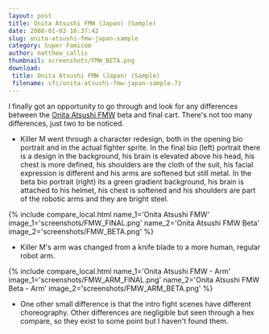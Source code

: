 ```yaml
---
layout: post
title: Onita Atsushi FMW (Japan) (Sample)
date: 2008-01-03 16:37:42
slug: onita-atsushi-fmw-japan-sample
category: Super Famicom
author: matthew_callis
thumbnail: screenshots/FMW_BETA.png
download:
 title: Onita Atsushi FMW (Japan) (Sample)
 filename: sfc/onita-atsushi-fmw-japan-sample.7z
---
```


I finally got an opportunity to go through and look for any differences between the [Onita Atsushi FMW](http://superfamicom.org/info/onita-atsushi-fmw/ "Onita Atsushi FMW") beta and final cart. There's not too many differences, just two to be noticed.

- Killer M went through a character redesign, both in the opening bio portrait and in the actual fighter sprite. In the final bio (left) portrait there is a design in the background, his brain is elevated above his head, his chest is more defined, his shoulders are the cloth of the suit, his facial expression is different and his arms are softened but still metal. In the beta bio portrait (right) its a green gradient background, his brain is attached to his helmet, his chest is softened and his shoulders are part of the robotic arms and they are bright steel.

{% include compare_local.html
  name_1='Onita Atsushi FMW'
  image_1='screenshots/FMW_FINAL.png'
  name_2='Onita Atsushi FMW Beta'
  image_2='screenshots/FMW_BETA.png'
%}

- Killer M's arm was changed from a knife blade to a more human, regular robot arm.

{% include compare_local.html
  name_1='Onita Atsushi FMW - Arm'
  image_1='screenshots/FMW_ARM_FINAL.png'
  name_2='Onita Atsushi FMW Beta - Arm'
  image_2='screenshots/FMW_ARM_BETA.png'
%}

- One other small difference is that the intro fight scenes have different choreography. Other differences are negligible but seen through a hex compare, so they exist to some point but I haven't found them.
